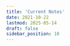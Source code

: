 ```yaml
---
title: 'Current Notes'
date: 2021-10-22
lastmod: 2025-05-14
draft: false
sidebar_position: 10
---
```


